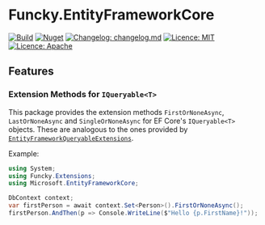 # Funcky.EntityFrameworkCore

[![Build](https://github.com/polyadic/funcky-efcore/workflows/Build/badge.svg)](https://github.com/polyadic/funcky-efcore/actions?query=workflow%3ABuild)
[![Nuget](https://img.shields.io/nuget/v/Funcky.EntityFrameworkCore)](https://www.nuget.org/packages/Funcky.EntityFrameworkCore/)
[![Changelog: changelog.md](https://img.shields.io/badge/changelog-changelog.md-orange)](./changelog.md)
[![Licence: MIT](https://img.shields.io/badge/licence-MIT-green)](https://raw.githubusercontent.com/polyadic/funcky-efcore/master/LICENSE-MIT)
[![Licence: Apache](https://img.shields.io/badge/licence-Apache-green)](https://raw.githubusercontent.com/polyadic/funcky-efcore/master/LICENSE-Apache)

## Features
### Extension Methods for `IQueryable<T>`
This package provides the extension methods `FirstOrNoneAsync`, `LastOrNoneAsync` and `SingleOrNoneAsync` for EF Core's `IQueryable<T>` objects.
These are analogous to the ones provided by [`EntityFrameworkQueryableExtensions`].

Example:
```csharp
using System;
using Funcky.Extensions;
using Microsoft.EntityFrameworkCore;

DbContext context;
var firstPerson = await context.Set<Person>().FirstOrNoneAsync();
firstPerson.AndThen(p => Console.WriteLine($"Hello {p.FirstName}!"));
```

[`EntityFrameworkQueryableExtensions`]: https://docs.microsoft.com/en-us/dotnet/api/microsoft.entityframeworkcore.entityframeworkqueryableextensions?view=efcore-5.0
